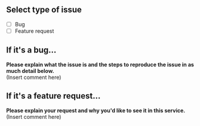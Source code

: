 ## Select type of issue
<!--- Put an `x` in a box that applies: -->
- [ ] Bug
- [ ] Feature request 

## If it's a bug...
**Please explain what the issue is and the steps to reproduce the issue in as much detail below.**   
(Insert comment here)

## If it's a feature request...
**Please explain your request and why you'd like to see it in this service.**    
(Insert comment here)